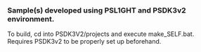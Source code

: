<h3>Sample(s) developed using PSL1GHT and PSDK3v2 environment.</h3>

To build, cd into PSDK3V2/projects and execute make_SELF.bat.<br>
Requires PSDK3v2 to be properly set up beforehand.
